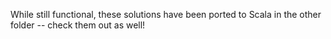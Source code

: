 While still functional, these solutions have been ported to Scala in the other folder -- check them out as well!
